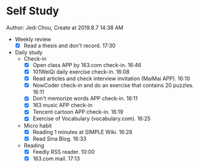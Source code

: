 # Self Study

Author: Jedi Chou, Create at 2019.8.7 14:38 AM

* Weekly review
  -[x] Read a thesis and don't record. 17:30

* Daily study
  * Check-in
    -[x] Open class APP by 163.com check-in. 16:46
    -[x] 101WeiQi daily exercise check-in. 16:08
    -[x] Read articles and check interview invitation (MaiMai APP). 16:10
    -[x] NowCoder check-in and do an exercise that contains 20 puzzles. 16:11
    -[x] Don't memorize words APP check-in. 16:11
    -[x] 163 music APP check-in
    -[x] Tencent cartoon APP check-in. 16:19
    -[x] Exercise of Vocabulary (vocabulary.com). 16:25

  * Micro habit
    -[x] Reading 1 minutes at SIMPLE Wiki. 16:28
    -[x] Read Sina Blog. 16:33

  * Reading
    -[x] Feedly RSS reader. 10:00
    -[x] 163.com mail. 17:13
